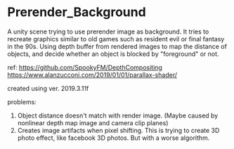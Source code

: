 # Prerender_Background
A unity scene trying to use prerender image as background. It tries to recreate graphics similar to old games such as resident evil or final fantasy in the 90s. Using depth buffer from rendered images to map the distance of objects, and decide whether an object is blocked by "foreground" or not.

ref:
https://github.com/SpookyFM/DepthCompositing
https://www.alanzucconi.com/2019/01/01/parallax-shader/

created using ver. 2019.3.11f

problems:

1. Object distance doesn't match with render image. (Maybe caused by nonlinear depth map image and camera clip planes)
2. Creates image artifacts when pixel shifting. This is trying to create 3D photo effect, like facebook 3D photos. But with a worse algorithm.
